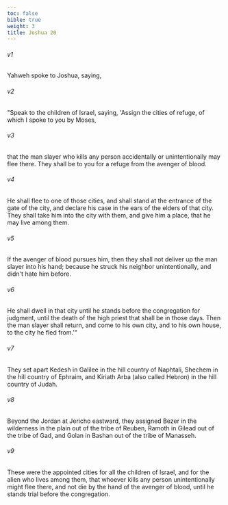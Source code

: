 ```yaml
---
toc: false
bible: true
weight: 3
title: Joshua 20
---
```



###### v1 
Yahweh spoke to Joshua, saying, 

###### v2 
"Speak to the children of Israel, saying, 'Assign the cities of refuge, of which I spoke to you by Moses, 

###### v3 
that the man slayer who kills any person accidentally or unintentionally may flee there. They shall be to you for a refuge from the avenger of blood. 

###### v4 
He shall flee to one of those cities, and shall stand at the entrance of the gate of the city, and declare his case in the ears of the elders of that city. They shall take him into the city with them, and give him a place, that he may live among them. 

###### v5 
If the avenger of blood pursues him, then they shall not deliver up the man slayer into his hand; because he struck his neighbor unintentionally, and didn't hate him before. 

###### v6 
He shall dwell in that city until he stands before the congregation for judgment, until the death of the high priest that shall be in those days. Then the man slayer shall return, and come to his own city, and to his own house, to the city he fled from.'" 

###### v7 
They set apart Kedesh in Galilee in the hill country of Naphtali, Shechem in the hill country of Ephraim, and Kiriath Arba (also called Hebron) in the hill country of Judah. 

###### v8 
Beyond the Jordan at Jericho eastward, they assigned Bezer in the wilderness in the plain out of the tribe of Reuben, Ramoth in Gilead out of the tribe of Gad, and Golan in Bashan out of the tribe of Manasseh. 

###### v9 
These were the appointed cities for all the children of Israel, and for the alien who lives among them, that whoever kills any person unintentionally might flee there, and not die by the hand of the avenger of blood, until he stands trial before the congregation.
